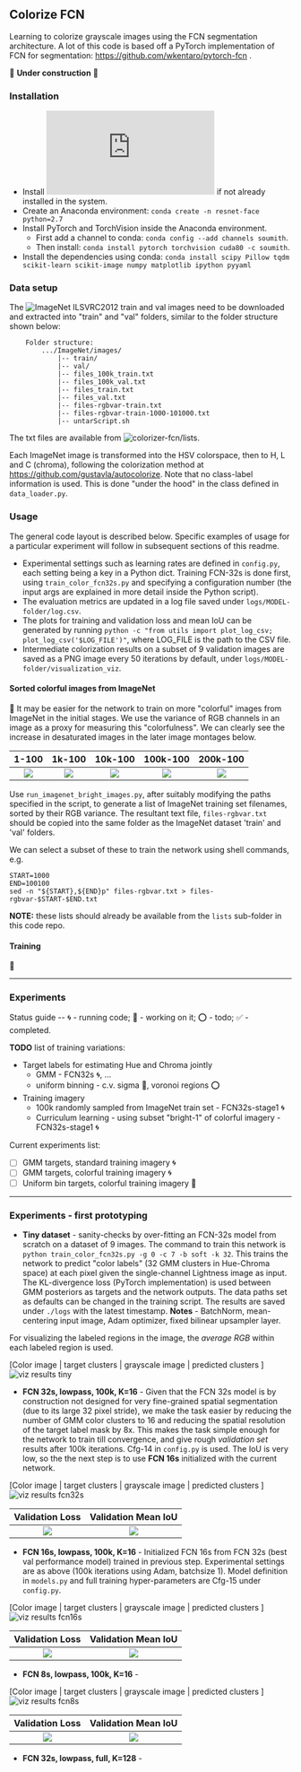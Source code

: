 ## Colorize FCN

Learning to colorize grayscale images using the FCN segmentation architecture. 
A lot of this code is based off a PyTorch implementation of FCN for segmentation: https://github.com/wkentaro/pytorch-fcn . 

:construction: **Under construction** :construction:


### Installation

* Install ![Anaconda](https://conda.io/docs/user-guide/install/linux.html) if not already installed in the system.
* Create an Anaconda environment: `conda create -n resnet-face python=2.7` 
* Install PyTorch and TorchVision inside the Anaconda environment. 
    * First add a channel to conda: `conda config --add channels soumith`. 
    * Then install: `conda install pytorch torchvision cuda80 -c soumith`.
* Install the dependencies using conda: `conda install scipy Pillow tqdm scikit-learn scikit-image numpy matplotlib ipython pyyaml`


### Data setup

The ![ImageNet](http://www.image-net.org/index) ILSVRC2012 train and val images need to be downloaded and extracted into "train" and "val" folders, similar to the folder structure shown below:

        Folder structure:
            .../ImageNet/images/
                |-- train/
                |-- val/
                |-- files_100k_train.txt
                |-- files_100k_val.txt
                |-- files_train.txt
                |-- files_val.txt
                |-- files-rgbvar-train.txt
                |-- files-rgbvar-train-1000-101000.txt
                |-- untarScript.sh

The txt files are available from ![colorizer-fcn/lists](lists). 

Each ImageNet image is transformed into the HSV colorspace, then to H, L and C (chroma), following the colorization method at https://github.com/gustavla/autocolorize. Note that no class-label information is used. This is done "under the hood" in the class defined in `data_loader.py`.


### Usage

The general code layout is described below. Specific examples of usage for a particular experiment will follow in subsequent sections of this readme.

* Experimental settings such as learning rates are defined in `config.py`, each setting being a key in a Python dict. Training FCN-32s is done first, using `train_color_fcn32s.py` and specifying a configuration number (the input args are explained in more detail inside the Python script).
* The evaluation metrics are updated in a log file saved under `logs/MODEL-folder/log.csv`. 
* The plots for training and validation loss and mean IoU can be generated by running `python -c "from utils import plot_log_csv; plot_log_csv('$LOG_FILE')"`, where LOG_FILE is the path to the CSV file.
* Intermediate colorization results on a subset of 9 validation images are saved as a PNG image every 50 iterations by default, under `logs/MODEL-folder/visualization_viz`. 


#### Sorted colorful images from ImageNet
:construction:
It may be easier for the network to train on more "colorful" images from ImageNet in the initial stages. We use the variance of RGB channels in an image as a proxy for measuring this "colorfulness". We can clearly see the increase in desaturated images in the later image montages below.

1-100 |   1k-100  | 10k-100  | 100k-100 | 200k-100 |
:----:|:---------:|:--------:|:--------:|:---------:
![](figures/montage-1-100.jpg)|  ![](figures/montage-1k-100.jpg) | ![](figures/montage-10k-100.jpg) | ![](figures/montage-100k-100.jpg) | ![](figures/montage-200k-100.jpg)

Use `run_imagenet_bright_images.py`, after suitably modifying the paths specified in the script, to generate a list of ImageNet training set filenames, sorted by their RGB variance. The resultant text file, `files-rgbvar.txt` should be copied into the same folder as the ImageNet dataset 'train' and 'val' folders.

We can select a subset of these to train the network using shell commands, e.g.

    START=1000
    END=100100
    sed -n "${START},${END}p" files-rgbvar.txt > files-rgbvar-$START-$END.txt

**NOTE:** these lists should already be available from the `lists` sub-folder in this code repo.


#### Training
:construction:

---


### Experiments

Status guide -- :cyclone: - running code; :wrench: - working on it; :o: - todo; :white_check_mark: - completed.

**TODO** list of training variations:
* Target labels for estimating Hue and Chroma jointly
    - GMM - FCN32s :cyclone:, ...
    - uniform binning - c.v. sigma :wrench:, voronoi regions :o:
* Training imagery
    -  100k randomly sampled from ImageNet train set - FCN32s-stage1 :cyclone:
    -  Curriculum learning - using subset "bright-1" of colorful imagery - FCN32s-stage1 :cyclone:

Current experiments list:
- [ ] GMM targets, standard training imagery :cyclone:
- [ ] GMM targets, colorful training imagery :cyclone:
- [ ] Uniform bin targets, colorful training imagery :wrench:

---

### Experiments - first prototyping

* **Tiny dataset** - sanity-checks by over-fitting an FCN-32s model from scratch on a dataset of 9 images. The command to train this network is `python train_color_fcn32s.py -g 0 -c 7 -b soft -k 32`. This trains the network to predict "color labels" (32 GMM clusters in Hue-Chroma space) at each pixel given the single-channel Lightness image as input. The KL-divergence loss (PyTorch implementation) is used between GMM posteriors as targets and the network outputs. The data paths set as defaults  can be changed in the training script. The results are saved under `./logs` with the latest timestamp. **Notes** - BatchNorm, mean-centering input image,  Adam optimizer, fixed bilinear upsampler layer. 

For visualizing the labeled regions in the image, the _average RGB_ within each labeled region is used. 

[Color image | target clusters | grayscale image | predicted clusters ]
![viz results tiny](figures/fcn32s-tiny-iter1000.jpg)


* **FCN 32s, lowpass, 100k, K=16** - Given that the FCN 32s model is by construction not designed for very fine-grained spatial segmentation (due to its large 32 pixel stride), we make the task easier by reducing the number of GMM color clusters to 16 and reducing the spatial resolution of the target label mask by 8x. This makes the task simple enough for the network to train till convergence, and give rough _validation set_ results after 100k iterations. Cfg-14 in `config.py` is used. The IoU is very low, so the the next step is to use **FCN 16s** initialized with the current network.

[Color image | target clusters | grayscale image | predicted clusters ]
![viz results fcn32s](figures/fcn32s_14_iter100000.jpg)

Validation Loss                       |  Validation Mean IoU
:------------------------------------:|:---------------------------------:
![](figures/fcn32s_c14_val_loss.png)  |  ![](figures/fcn32s_c14_val_mean_iou.png)


* **FCN 16s, lowpass, 100k, K=16** - Initialized FCN 16s from FCN 32s (best val performance model) trained in previous step. Experimental settings are as above (100k iterations using Adam, batchsize 1). Model definition in `models.py` and full training hyper-parameters are Cfg-15 under `config.py`. 

[Color image | target clusters | grayscale image | predicted clusters ]
![viz results fcn16s](figures/fcn16s_c15_iter99950.jpg)

Validation Loss                       |  Validation Mean IoU
:------------------------------------:|:---------------------------------:
![](figures/fcn16s_c15_val_loss.png)  |  ![](figures/fcn16s_c15_val_mean_iou.png)


* **FCN 8s, lowpass, 100k, K=16** -

[Color image | target clusters | grayscale image | predicted clusters ]
![viz results fcn8s](figures/fcn8s_c18_iter99750.jpg)

Validation Loss                       |  Validation Mean IoU
:------------------------------------:|:---------------------------------:
![](figures/fcn8s_c18_val_loss.png)  |  ![](figures/fcn8s_c18_val_mean_iou.png)



* **FCN 32s, lowpass, full, K=128** -
